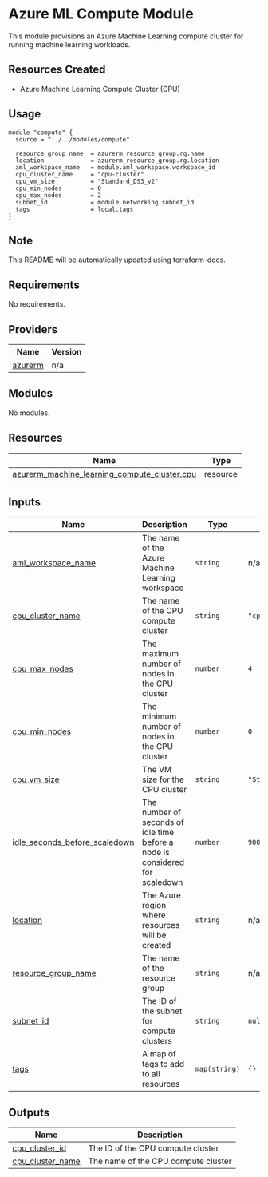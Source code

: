 # Azure ML Compute Module

This module provisions an Azure Machine Learning compute cluster for running machine learning workloads.

## Resources Created

- Azure Machine Learning Compute Cluster (CPU)

## Usage

```hcl
module "compute" {
  source = "../../modules/compute"

  resource_group_name  = azurerm_resource_group.rg.name
  location             = azurerm_resource_group.rg.location
  aml_workspace_name   = module.aml_workspace.workspace_id
  cpu_cluster_name     = "cpu-cluster"
  cpu_vm_size          = "Standard_DS3_v2"
  cpu_min_nodes        = 0
  cpu_max_nodes        = 2
  subnet_id            = module.networking.subnet_id
  tags                 = local.tags
}
```

## Note

This README will be automatically updated using terraform-docs.

<!-- BEGINNING OF PRE-COMMIT-TERRAFORM DOCS HOOK -->
## Requirements

No requirements.

## Providers

| Name | Version |
|------|---------|
| <a name="provider_azurerm"></a> [azurerm](#provider\_azurerm) | n/a |

## Modules

No modules.

## Resources

| Name | Type |
|------|------|
| [azurerm_machine_learning_compute_cluster.cpu](https://registry.terraform.io/providers/hashicorp/azurerm/latest/docs/resources/machine_learning_compute_cluster) | resource |

## Inputs

| Name | Description | Type | Default | Required |
|------|-------------|------|---------|:--------:|
| <a name="input_aml_workspace_name"></a> [aml\_workspace\_name](#input\_aml\_workspace\_name) | The name of the Azure Machine Learning workspace | `string` | n/a | yes |
| <a name="input_cpu_cluster_name"></a> [cpu\_cluster\_name](#input\_cpu\_cluster\_name) | The name of the CPU compute cluster | `string` | `"cpu-cluster"` | no |
| <a name="input_cpu_max_nodes"></a> [cpu\_max\_nodes](#input\_cpu\_max\_nodes) | The maximum number of nodes in the CPU cluster | `number` | `4` | no |
| <a name="input_cpu_min_nodes"></a> [cpu\_min\_nodes](#input\_cpu\_min\_nodes) | The minimum number of nodes in the CPU cluster | `number` | `0` | no |
| <a name="input_cpu_vm_size"></a> [cpu\_vm\_size](#input\_cpu\_vm\_size) | The VM size for the CPU cluster | `string` | `"Standard_DS3_v2"` | no |
| <a name="input_idle_seconds_before_scaledown"></a> [idle\_seconds\_before\_scaledown](#input\_idle\_seconds\_before\_scaledown) | The number of seconds of idle time before a node is considered for scaledown | `number` | `900` | no |
| <a name="input_location"></a> [location](#input\_location) | The Azure region where resources will be created | `string` | n/a | yes |
| <a name="input_resource_group_name"></a> [resource\_group\_name](#input\_resource\_group\_name) | The name of the resource group | `string` | n/a | yes |
| <a name="input_subnet_id"></a> [subnet\_id](#input\_subnet\_id) | The ID of the subnet for compute clusters | `string` | `null` | no |
| <a name="input_tags"></a> [tags](#input\_tags) | A map of tags to add to all resources | `map(string)` | `{}` | no |

## Outputs

| Name | Description |
|------|-------------|
| <a name="output_cpu_cluster_id"></a> [cpu\_cluster\_id](#output\_cpu\_cluster\_id) | The ID of the CPU compute cluster |
| <a name="output_cpu_cluster_name"></a> [cpu\_cluster\_name](#output\_cpu\_cluster\_name) | The name of the CPU compute cluster |
<!-- END OF PRE-COMMIT-TERRAFORM DOCS HOOK -->
